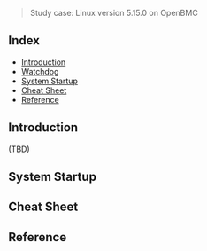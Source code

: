 > Study case: Linux version 5.15.0 on OpenBMC

## Index

- [Introduction](#introduction)
- [Watchdog](#watchdog)
- [System Startup](#system-startup)
- [Cheat Sheet](#cheat-sheet)
- [Reference](#reference)

## <a name="introduction"></a> Introduction

(TBD)


## <a name="system-startup"></a> System Startup


## <a name="cheat-sheet"></a> Cheat Sheet


## <a name="reference"></a> Reference

